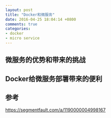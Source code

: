 ```yaml
---
layout: post
title: "Docker和微服务"
date: 2016-04-25 18:04:14 +0800
comments: true
categories: 
- docker
- micro service
---
```



## 微服务的优势和带来的挑战


## Docker给微服务部署带来的便利


## 参考

https://segmentfault.com/a/1190000004998167